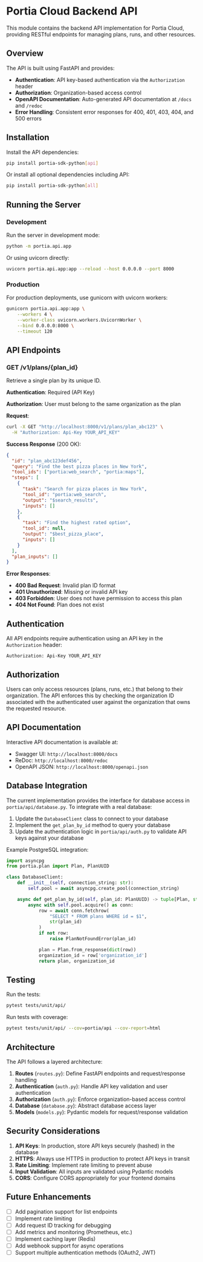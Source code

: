# Portia Cloud Backend API

This module contains the backend API implementation for Portia Cloud, providing RESTful endpoints for managing plans, runs, and other resources.

## Overview

The API is built using FastAPI and provides:
- **Authentication**: API key-based authentication via the `Authorization` header
- **Authorization**: Organization-based access control
- **OpenAPI Documentation**: Auto-generated API documentation at `/docs` and `/redoc`
- **Error Handling**: Consistent error responses for 400, 401, 403, 404, and 500 errors

## Installation

Install the API dependencies:

```bash
pip install portia-sdk-python[api]
```

Or install all optional dependencies including API:

```bash
pip install portia-sdk-python[all]
```

## Running the Server

### Development

Run the server in development mode:

```bash
python -m portia.api.app
```

Or using uvicorn directly:

```bash
uvicorn portia.api.app:app --reload --host 0.0.0.0 --port 8000
```

### Production

For production deployments, use gunicorn with uvicorn workers:

```bash
gunicorn portia.api.app:app \
    --workers 4 \
    --worker-class uvicorn.workers.UvicornWorker \
    --bind 0.0.0.0:8000 \
    --timeout 120
```

## API Endpoints

### GET /v1/plans/{plan_id}

Retrieve a single plan by its unique ID.

**Authentication**: Required (API Key)

**Authorization**: User must belong to the same organization as the plan

**Request**:
```bash
curl -X GET "http://localhost:8000/v1/plans/plan_abc123" \
  -H "Authorization: Api-Key YOUR_API_KEY"
```

**Success Response** (200 OK):
```json
{
  "id": "plan_abc123def456",
  "query": "Find the best pizza places in New York",
  "tool_ids": ["portia:web_search", "portia:maps"],
  "steps": [
    {
      "task": "Search for pizza places in New York",
      "tool_id": "portia:web_search",
      "output": "$search_results",
      "inputs": []
    },
    {
      "task": "Find the highest rated option",
      "tool_id": null,
      "output": "$best_pizza_place",
      "inputs": []
    }
  ],
  "plan_inputs": []
}
```

**Error Responses**:
- **400 Bad Request**: Invalid plan ID format
- **401 Unauthorized**: Missing or invalid API key
- **403 Forbidden**: User does not have permission to access this plan
- **404 Not Found**: Plan does not exist

## Authentication

All API endpoints require authentication using an API key in the `Authorization` header:

```
Authorization: Api-Key YOUR_API_KEY
```

## Authorization

Users can only access resources (plans, runs, etc.) that belong to their organization. The API enforces this by checking the organization ID associated with the authenticated user against the organization that owns the requested resource.

## API Documentation

Interactive API documentation is available at:
- Swagger UI: `http://localhost:8000/docs`
- ReDoc: `http://localhost:8000/redoc`
- OpenAPI JSON: `http://localhost:8000/openapi.json`

## Database Integration

The current implementation provides the interface for database access in `portia/api/database.py`. To integrate with a real database:

1. Update the `DatabaseClient` class to connect to your database
2. Implement the `get_plan_by_id` method to query your database
3. Update the authentication logic in `portia/api/auth.py` to validate API keys against your database

Example PostgreSQL integration:

```python
import asyncpg
from portia.plan import Plan, PlanUUID

class DatabaseClient:
    def __init__(self, connection_string: str):
        self.pool = await asyncpg.create_pool(connection_string)

    async def get_plan_by_id(self, plan_id: PlanUUID) -> tuple[Plan, str]:
        async with self.pool.acquire() as conn:
            row = await conn.fetchrow(
                "SELECT * FROM plans WHERE id = $1",
                str(plan_id)
            )
            if not row:
                raise PlanNotFoundError(plan_id)

            plan = Plan.from_response(dict(row))
            organization_id = row['organization_id']
            return plan, organization_id
```

## Testing

Run the tests:

```bash
pytest tests/unit/api/
```

Run tests with coverage:

```bash
pytest tests/unit/api/ --cov=portia/api --cov-report=html
```

## Architecture

The API follows a layered architecture:

1. **Routes** (`routes.py`): Define FastAPI endpoints and request/response handling
2. **Authentication** (`auth.py`): Handle API key validation and user authentication
3. **Authorization** (`auth.py`): Enforce organization-based access control
4. **Database** (`database.py`): Abstract database access layer
5. **Models** (`models.py`): Pydantic models for request/response validation

## Security Considerations

1. **API Keys**: In production, store API keys securely (hashed) in the database
2. **HTTPS**: Always use HTTPS in production to protect API keys in transit
3. **Rate Limiting**: Implement rate limiting to prevent abuse
4. **Input Validation**: All inputs are validated using Pydantic models
5. **CORS**: Configure CORS appropriately for your frontend domains

## Future Enhancements

- [ ] Add pagination support for list endpoints
- [ ] Implement rate limiting
- [ ] Add request ID tracking for debugging
- [ ] Add metrics and monitoring (Prometheus, etc.)
- [ ] Implement caching layer (Redis)
- [ ] Add webhook support for async operations
- [ ] Support multiple authentication methods (OAuth2, JWT)
